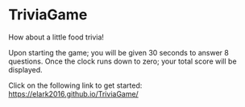# TriviaGame

How about a little food trivia!

Upon starting the game; you will be given 30 seconds to answer 8 questions. Once the clock runs down to zero; your total score will be displayed.


Click on the following link to get started: https://elark2016.github.io/TriviaGame/

